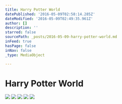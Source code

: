 ```yaml
---
title: Harry Potter World
datePublished: '2016-05-09T02:58:14.285Z'
dateModified: '2016-05-09T02:49:35.961Z'
author: []
description: ''
starred: false
sourcePath: _posts/2016-05-09-harry-potter-world.md
inFeed: true
hasPage: false
inNav: false
_type: MediaObject

---
```

# Harry Potter World
![](https://the-grid-user-content.s3-us-west-2.amazonaws.com/60edd8f9-c5b6-491f-a4f1-cd6dcb8fede9.jpg)
![](https://the-grid-user-content.s3-us-west-2.amazonaws.com/8f4a8268-a573-42ad-881c-07d6105196d9.jpg)
![](https://the-grid-user-content.s3-us-west-2.amazonaws.com/22427b16-e4e0-4295-99ca-2d4f421eba38.jpg)
![](https://the-grid-user-content.s3-us-west-2.amazonaws.com/538fc822-1f39-4e96-91eb-2c7b4d381df0.jpg)
![](https://the-grid-user-content.s3-us-west-2.amazonaws.com/eb131f81-596a-4215-9b8f-cc8449c3bda3.jpg)